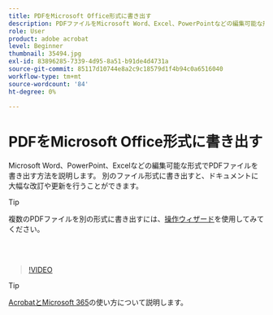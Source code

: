 ```yaml
---
title: PDFをMicrosoft Office形式に書き出す
description: PDFファイルをMicrosoft Word、Excel、PowerPointなどの編集可能な形式にエクスポートする方法を説明します。
role: User
product: adobe acrobat
level: Beginner
thumbnail: 35494.jpg
exl-id: 83896285-7339-4d95-8a51-b91de4d4731a
source-git-commit: 85117d10744e8a2c9c18579d1f4b94c0a6516040
workflow-type: tm+mt
source-wordcount: '84'
ht-degree: 0%

---
```


# PDFをMicrosoft Office形式に書き出す

Microsoft Word、PowerPoint、Excelなどの編集可能な形式でPDFファイルを書き出す方法を説明します。 別のファイル形式に書き出すと、ドキュメントに大幅な改訂や更新を行うことができます。

>[!TIP]
>
>複数のPDFファイルを別の形式に書き出すには、[操作ウィザード](../advanced-tasks/action.md)を使用してみてください。

<br> 

>[!VIDEO](https://video.tv.adobe.com/v/35494?hidetitle=true)

>[!TIP]
>
>[AcrobatとMicrosoft 365](../integrate/integrate-overview.md)の使い方について説明します。
